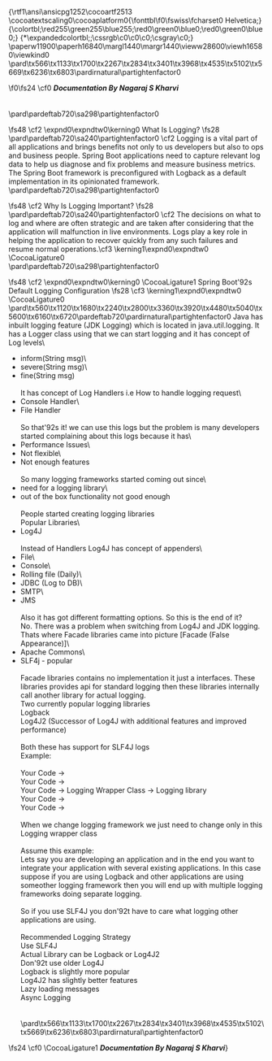 {\rtf1\ansi\ansicpg1252\cocoartf2513
\cocoatextscaling0\cocoaplatform0{\fonttbl\f0\fswiss\fcharset0 Helvetica;}
{\colortbl;\red255\green255\blue255;\red0\green0\blue0;\red0\green0\blue0;}
{\*\expandedcolortbl;;\cssrgb\c0\c0\c0;\csgray\c0;}
\paperw11900\paperh16840\margl1440\margr1440\vieww28600\viewh16580\viewkind0
\pard\tx566\tx1133\tx1700\tx2267\tx2834\tx3401\tx3968\tx4535\tx5102\tx5669\tx6236\tx6803\pardirnatural\partightenfactor0

\f0\fs24 \cf0 *************************Documentation By Nagaraj S Kharvi*************************\
\
\
\pard\pardeftab720\sa298\partightenfactor0

\fs48 \cf2 \expnd0\expndtw0\kerning0
What Is Logging?
\fs28 \
\pard\pardeftab720\sa240\partightenfactor0
\cf2 Logging is a vital part of all applications and brings benefits not only to us developers but also to ops and business people. Spring Boot applications need to capture relevant log data to help us diagnose and fix problems and measure business metrics.\
The Spring Boot framework is preconfigured with Logback as a default implementation in its opinionated framework.\
\pard\pardeftab720\sa298\partightenfactor0

\fs48 \cf2 Why Is Logging Important?
\fs28 \
\pard\pardeftab720\sa240\partightenfactor0
\cf2 The decisions on what to log and where are often strategic and are taken after considering that the application will malfunction in live environments. Logs play a key role in helping the application to recover quickly from any such failures and resume normal operations.\cf3 \kerning1\expnd0\expndtw0 \CocoaLigature0 \
\pard\pardeftab720\sa298\partightenfactor0

\fs48 \cf2 \expnd0\expndtw0\kerning0
\CocoaLigature1 Spring Boot\'92s Default Logging Configuration
\fs28 \cf3 \kerning1\expnd0\expndtw0 \CocoaLigature0 \
\pard\tx560\tx1120\tx1680\tx2240\tx2800\tx3360\tx3920\tx4480\tx5040\tx5600\tx6160\tx6720\pardeftab720\pardirnatural\partightenfactor0
Java has inbuilt logging feature (JDK Logging) which is located in java.util.logging. It has a Logger class using that we can start logging and it has concept of Log levels\
* inform(String msg)\
* severe(String msg)\
* fine(String msg)\
\
It has concept of Log Handlers i.e How to handle logging request\
* Console Handler\
* File Handler\
\
So that\'92s it! we can use this logs but the problem is many developers started complaining about this logs because it has\
* Performance Issues\
* Not flexible\
* Not enough features\
\
So many logging frameworks started coming out since\
* need for a logging library\
* out of the box functionality not good enough\
\
People started creating logging libraries\
Popular Libraries\
* Log4J\
\
Instead of Handlers Log4J has concept of appenders\
* File\
* Console\
* Rolling file (Daily)\
* JDBC (Log to DB)\
* SMTP\
* JMS\
\
Also it has got different formatting options. So this is the end of it?\
No. There was a problem when switching from Log4J and JDK logging. Thats where Facade libraries came into picture [Facade (False Appearance)]\
* Apache Commons\
* SLF4j - popular\
\
Facade libraries contains no implementation it just a interfaces. These libraries provides api for standard logging then these libraries internally call another library for actual logging.\
Two currently popular logging libraries\
Logback\
Log4J2 (Successor of Log4J with additional features and improved performance)\
\
Both these has support for SLF4J logs\
Example:\
\
Your Code ->\
Your Code ->\
Your Code ->			Logging Wrapper Class  	-> 		Logging library\
Your Code ->\
Your Code ->\
\
When we change logging framework we just need to change only in this Logging wrapper class\
\
Assume this example:\
Lets say you are developing an application and in the end you want to integrate your application with several existing applications. In this case suppose if you are using Logback and other applications are using someother logging framework then you will end up with multiple logging frameworks doing separate logging.\
\
So if you use SLF4J you don\'92t have to care what logging other applications are using.\
\
Recommended Logging Strategy\
Use SLF4J\
Actual Library can be Logback or Log4J2\
Don\'92t use older Log4J\
Logback is slightly more popular\
Log4J2 has slightly better features\
	Lazy loading messages\
	Async Logging\
\
\
\pard\tx566\tx1133\tx1700\tx2267\tx2834\tx3401\tx3968\tx4535\tx5102\tx5669\tx6236\tx6803\pardirnatural\partightenfactor0

\fs24 \cf0 \CocoaLigature1 *************************Documentation By Nagaraj S Kharvi*************************}